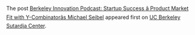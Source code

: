 The post [Berkeley Innovation Podcast: Startup Success â Product Market Fit with Y-Combinatorâs Michael Seibel](https://anchor.fm/berkeley/episodes/Startup-Success---Product-Market-Fit-with-Y-Combinators-Michael-Seibel-ed9tm2/a-a21nssb#new_tab) appeared first on [UC Berkeley Sutardja Center](http://scet.berkeley.edu).

